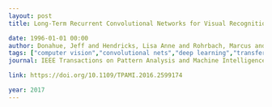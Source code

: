 ```yaml
---
layout: post
title: Long-Term Recurrent Convolutional Networks for Visual Recognition and Description

date: 1996-01-01 00:00
author: Donahue, Jeff and Hendricks, Lisa Anne and Rohrbach, Marcus and Venugopalan, Subhashini and Guadarrama, Sergio and Saenko, Kate and Darrell, Trevor
tags: ["computer vision","convolutional nets","deep learning","transfer learning"]
journal: IEEE Transactions on Pattern Analysis and Machine Intelligence

link: https://doi.org/10.1109/TPAMI.2016.2599174

year: 2017
---
```



